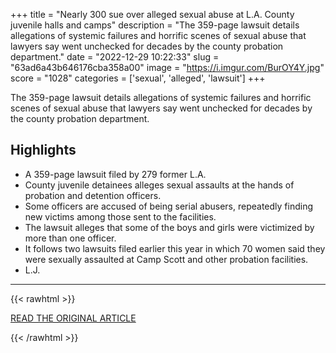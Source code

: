 +++
title = "Nearly 300 sue over alleged sexual abuse at L.A. County juvenile halls and camps"
description = "The 359-page lawsuit details allegations of systemic failures and horrific scenes of sexual abuse that lawyers say went unchecked for decades by the county probation department."
date = "2022-12-29 10:22:33"
slug = "63ad6a43b646176cba358a00"
image = "https://i.imgur.com/BurOY4Y.jpg"
score = "1028"
categories = ['sexual', 'alleged', 'lawsuit']
+++

The 359-page lawsuit details allegations of systemic failures and horrific scenes of sexual abuse that lawyers say went unchecked for decades by the county probation department.

## Highlights

- A 359-page lawsuit filed by 279 former L.A.
- County juvenile detainees alleges sexual assaults at the hands of probation and detention officers.
- Some officers are accused of being serial abusers, repeatedly finding new victims among those sent to the facilities.
- The lawsuit alleges that some of the boys and girls were victimized by more than one officer.
- It follows two lawsuits filed earlier this year in which 70 women said they were sexually assaulted at Camp Scott and other probation facilities.
- L.J.

---

{{< rawhtml >}}
  <p class="article-category">
    <a target="_blank" href="https://www.latimes.com/california/story/2022-12-27/hundreds-sue-alleging-sexual-abuse-at-l-a-juvenile-halls">READ THE ORIGINAL ARTICLE</a>
  </p>
{{< /rawhtml >}}
